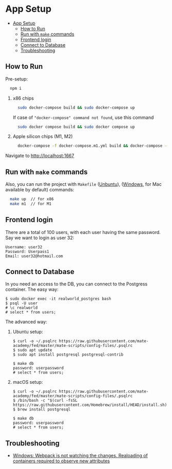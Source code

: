 # App Setup

- [App Setup](#app-setup)
  - [How to Run](#how-to-run)
  - [Run with `make` commands](#run-with-make-commands)
  - [Frontend login](#frontend-login)
  - [Connect to Database](#connect-to-database)
  - [Troubleshooting](#troubleshooting)

## How to Run

Pre-setup:

  ```bash
    npm i
  ```

1. x86 chips

    ```bash
      sudo docker-compose build && sudo docker-compose up
    ```

    If case of `"docker-compose" command not found`, use this command

    ```bash
      sudo docker compose build && sudo docker compose up
    ```

1. Apple silicon chips (M1, M2)

    ```bash
      docker-compose -f docker-compose.m1.yml build && docker-compose -f docker-compose.m1.yml up
    ```

Navigate to [http://localhost:1667](http://localhost:1667)

## Run with `make` commands

Also, you can run the project with `Makefile` ([Unbuntu](https://www.unixmen.com/install-ubuntu-make-on-ubuntu-15-04/)), ([Windows](https://stackoverflow.com/questions/32127524/how-to-install-and-use-make-in-windows), for Mac available by default) commands:

```bash
  make up  // for x86
  make m1  // for M1
```

## Frontend login

There are a total of 100 users, with each user having the same password. Say we
want to login as user 32:

```text
Username: user32
Password: Userpass1
Email: user32@hotmail.com
```

## Connect to Database

In you need an access to the DB, you can connect to the Postgress container.
The easy way:

```shell script
$ sudo docker exec -it realworld_postgres bash
$ psql -U user
# \c realworld
# select * from users;
```

The advanced way:

1. Ubuntu setup:

   ```shell script
   $ curl -o ~/.psqlrc https://raw.githubusercontent.com/mate-academy/fed/master/mate-scripts/config-files/.psqlrc
   $ sudo apt update
   $ sudo apt install postgresql postgresql-contrib
   
   $ make db
   password: userpassword
   # select * from users;
   ```

1. macOS setup:

   ```shell script
   $ curl -o ~/.psqlrc https://raw.githubusercontent.com/mate-academy/fed/master/mate-scripts/config-files/.psqlrc
   $ /bin/bash -c "$(curl -fsSL https://raw.githubusercontent.com/Homebrew/install/HEAD/install.sh)"
   $ brew install postgresql
   
   $ make db
   password: userpassword
   # select * from users;
   ```

## Troubleshooting

- [Windows: Webpack is not watching the changes. Realoading of containers required to observe new attributes](https://github.com/webpack/webpack/issues/2949#issuecomment-279348745)
